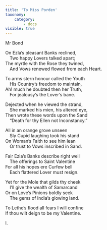 ```yaml
---
title: 'To Miss Porden'
taxonomy:
    category:
        - docs
visible: true
---
```


<div class="author">Mr Bond</div>

On Ezla’s pleasant Banks reclined,  
&emsp;Two happy Lovers talked apart;  
The myrtle with the Rose they twined,  
&emsp;And Vows renewed flowed from each Heart.  
  
To arms stern honour called the Youth  
&emsp;His Country’s freedom to maintain,  
Ah! much he doubted then her Truth,  
&emsp;For jealousy’s the Lover’s bane.  
  
Dejected when he viewed the strand,  
&emsp;She marked his mien, his altered eye,  
Then wrote these words upon the Sand  
&emsp;“Death for thy Ellen not Inconstancy.”  
  
All in an orange grove unseen  
&emsp;Sly Cupid laughing took his stand  
On Woman’s Faith to see him lean  
&emsp;Or trust to Vows inscribed in Sand.  
	  
Fair Ezla’s Banks describe right well  
&emsp;The offerings to Saint Valentine  
For all his hopes ere Curfew bell  
&emsp;Each flattered Lover must resign.  
  
Yet for the Mole that gilds thy cheek  
&emsp;I’ll give the wealth of Samarcand  
Or on Love’s Pinions boldly seek  
&emsp;The gems of India’s glowing land.  
  
To Lethe’s flood all fears I will confine  
If thou wilt deign to be my Valentine.  
  
I.